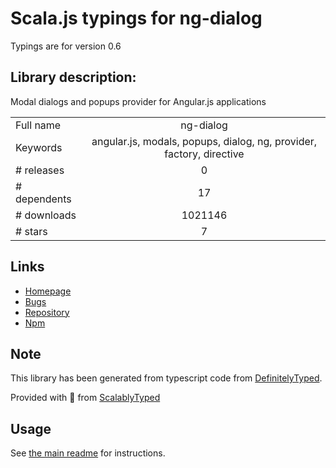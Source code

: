 
# Scala.js typings for ng-dialog

Typings are for version 0.6

## Library description:
Modal dialogs and popups provider for Angular.js applications

|                    |                 |
| ------------------ | :-------------: |
| Full name          | ng-dialog |
| Keywords           | angular.js, modals, popups, dialog, ng, provider, factory, directive |
| # releases         | 0 |
| # dependents       | 17 |
| # downloads        | 1021146 |
| # stars            | 7 |

## Links
- [Homepage](https://github.com/likeastore/ngDialog)
- [Bugs](https://github.com/likeastore/ngDialog/issues)
- [Repository](https://github.com/likeastore/ngDialog)
- [Npm](https://www.npmjs.com/package/ng-dialog)
    


## Note
This library has been generated from typescript code from [DefinitelyTyped](https://definitelytyped.org).

Provided with :purple_heart: from [ScalablyTyped](https://github.com/oyvindberg/ScalablyTyped)

## Usage
See [the main readme](../../readme.md) for instructions.


